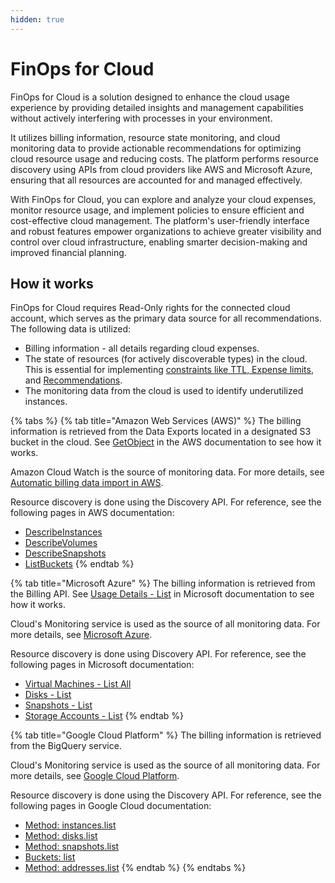 ```yaml
---
hidden: true
---
```


# FinOps for Cloud

FinOps for Cloud is a solution designed to enhance the cloud usage experience by providing detailed insights and management capabilities without actively interfering with processes in your environment.&#x20;

It utilizes billing information, resource state monitoring, and cloud monitoring data to provide actionable recommendations for optimizing cloud resource usage and reducing costs. The platform performs resource discovery using APIs from cloud providers like AWS and Microsoft Azure, ensuring that all resources are accounted for and managed effectively.&#x20;

With FinOps for Cloud, you can explore and analyze your cloud expenses, monitor resource usage, and implement policies to ensure efficient and cost-effective cloud management. The platform's user-friendly interface and robust features empower organizations to achieve greater visibility and control over cloud infrastructure, enabling smarter decision-making and improved financial planning.

## How it works

FinOps for Cloud requires Read-Only rights for the connected cloud account, which serves as the primary data source for all recommendations. The following data is utilized:

* Billing information - all details regarding cloud expenses.
* The state of resources (for actively discoverable types) in the cloud. This is essential for implementing [constraints like TTL, Expense limits](resources/resources-constraint-policies.md), and [Recommendations](recommendations/).
* The monitoring data from the cloud is used to identify underutilized instances.

{% tabs %}
{% tab title="Amazon Web Services (AWS)" %}
The billing information is retrieved from the Data Exports located in a designated S3 bucket in the cloud. See [GetObject](https://docs.aws.amazon.com/AmazonS3/latest/API/API_GetObject.html) in the AWS documentation to see how it works.

Amazon Cloud Watch is the source of monitoring data. For more details, see [Automatic billing data import in AWS](data-sources/amazon-web-services/aws-root-account-with-data-export-already-configured.md#automatic-billing-data-import-in-aws).

Resource discovery is done using the Discovery API. For reference, see the following pages in AWS documentation:

* [DescribeInstances](https://docs.aws.amazon.com/AWSEC2/latest/APIReference/API_DescribeInstances.html)
* [DescribeVolumes](https://docs.aws.amazon.com/AWSEC2/latest/APIReference/API_DescribeVolumes.html)
* [DescribeSnapshots](https://docs.aws.amazon.com/AWSEC2/latest/APIReference/API_DescribeSnapshots.html)
* [ListBuckets](https://docs.aws.amazon.com/AmazonS3/latest/API/API_ListBuckets.html)
{% endtab %}

{% tab title="Microsoft Azure" %}
The billing information is retrieved from the Billing API. See [Usage Details - List](https://learn.microsoft.com/en-us/rest/api/consumption/usage-details/list?view=rest-consumption-2024-08-01\&tabs=HTTP) in Microsoft documentation to see how it works.

Cloud's Monitoring service is used as the source of all monitoring data. For more details, see [Microsoft Azure](data-sources/microsoft-azure.md).

Resource discovery is done using Discovery API. For reference, see the following pages in Microsoft documentation:

* [Virtual Machines - List All](https://docs.microsoft.com/en-us/rest/api/compute/virtual-machines/list-all)
* [Disks - List](https://docs.microsoft.com/en-us/rest/api/compute/disks/list)
* [Snapshots - List](https://docs.microsoft.com/en-us/rest/api/compute/snapshots/list)
* [Storage Accounts - List](https://docs.microsoft.com/en-us/rest/api/storagerp/storage-accounts/list)
{% endtab %}

{% tab title="Google Cloud Platform" %}
The billing information is retrieved from the BigQuery service.

Cloud's Monitoring service is used as the source of all monitoring data. For more details, see [Google Cloud Platform](./#google-cloud-platform).

Resource discovery is done using the Discovery API. For reference, see the following pages in Google Cloud documentation:

* [Method: instances.list](https://cloud.google.com/compute/docs/reference/rest/v1/instances/list)
* [Method: disks.list](https://cloud.google.com/compute/docs/reference/rest/v1/disks/list)
* [Method: snapshots.list](https://cloud.google.com/compute/docs/reference/rest/v1/snapshots/list)
* [Buckets: list](https://cloud.google.com/storage/docs/json_api/v1/buckets/list)
* [Method: addresses.list](https://cloud.google.com/compute/docs/reference/rest/v1/addresses/list)
{% endtab %}
{% endtabs %}
